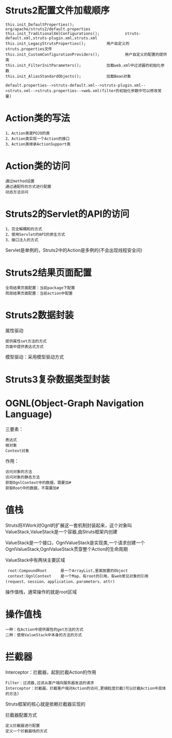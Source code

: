 # Struts2配置文件加载顺序

    this.init_DefaultProperties();          org/apache/struts2/default.properties
    this.init_TraditionalXmlConfigurations();           struts-default.xml,struts-plugin.xml,struts.xml
    this.init_LegacyStrutsProperties();         用户自定义的struts.properties文件
    this.init_CustomConfigurationProviders();           用户自定义的配置的提供类
    this.init_FilterInitParameters();           加载web.xml中过滤器的初始化参数
    this.init_AliasStandardObjects();           加载Bean对象
    
    default.properties-->struts-default.xml-->struts-plugin.xml-->struts.xml-->struts.properties-->web.xml(filter的初始化参数中可以修改常量)
    
# Action类的写法

    1、Action类是POJO的类
    2、Action类实现一个Action的接口
    3、Action类继承ActionSupport类
    
# Action类的访问

    通过method设置
    通过通配符的方式进行配置
    动态方法访问
    
# Struts2的Servlet的API的访问

    1、完全解耦和的方式
    2、使用Servlet的API的原生方式
    3、接口注入的方式
    
    
Servlet是单例的，Struts2中的Action是多例的(不会出现线程安全问)

# Struts2结果页面配置

    全局结果页面配置：当前package下配置
    局部结果页面配置：当前action中配置
    
# Struts2数据封装

属性驱动

    提供属性set方法的方式
    页面中提供表达式方式
    
模型驱动：采用模型驱动方式

# Struts3复杂数据类型封装

# OGNL(Object-Graph Navigation Language)

三要素：

    表达式
    根对象
    Context对象

作用：

    访问对象的方法
    访问对象的静态方法 
    获取OgnlContext中的数据，需要加#
    获取Root中的数据，不需要加#
    
# 值栈

Struts将XWork对Ognl的扩展这一套机制封装起来，这个对象叫ValueStack,ValueStack是一个容器,由Struts框架内创建

ValueStack是一个接口，OgnlValueStack是实现类,一个请求创建一个OgnlValueStack,OgnlValueStack贯穿整个Action的生命周期

ValueStack中有两块主要区域

     root:CompoundRoot      是一个ArrayList,里面放置的Object
     context:OgnlContext    是一个Map，有root的引用，有web常见对象的引用(request、session、application、parameters、attr)
     
 操作值栈，通常操作的就是root区域
 
 # 操作值栈
    
    一种：在Action中提供属性的get方法的方式
    二种：使用ValueStack中本身的方法的方式

# 拦截器

Interceptor：拦截器，起到拦截Action的作用

    Filter：过滤器,过滤从客户端向服务器发送的请求
    Interceptor：拦截器，拦截客户端对Action的访问,更细粒度拦截(可以拦截Action中具体的方法)
    
Struts框架的核心就是依赖拦截器实现的

拦截器配置方式

    定义拦截器进行配置
    定义一个拦截器栈的方式
    

